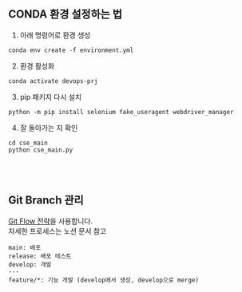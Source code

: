 ## CONDA 환경 설정하는 법

1. 아래 명령어로 환경 생성

```
conda env create -f environment.yml
```

2. 환경 활성화

```
conda activate devops-prj
```

3. pip 패키지 다시 설치

```
python -m pip install selenium fake_useragent webdriver_manager
```

4. 잘 돌아가는 지 확인

```
cd cse_main
python cse_main.py
```

<br />
<br />

## Git Branch 관리

[Git Flow 전략](https://inpa.tistory.com/entry/GIT-%E2%9A%A1%EF%B8%8F-github-flow-git-flow-%F0%9F%93%88-%EB%B8%8C%EB%9E%9C%EC%B9%98-%EC%A0%84%EB%9E%B5)을 사용합니다. <br/>
자세한 프로세스는 노션 문서 참고

```
main: 배포
release: 배포 테스트
develop: 개발
---
feature/*: 기능 개발 (develop에서 생성, develop으로 merge)
```
